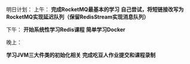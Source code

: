 明日计划：
上午：
**完成RocketMQ最基本的学习**
**自己尝试，将短链接改写为RocketMQ实现延迟队列（保留RedisStream实现消息队列）**

下午：
**开始系统性学习Redis课程**
**简单学习Docker**

晚上：

**学习JVM三大件类的初始化相关**
**完成吃豆人作业提交和课程录制**
